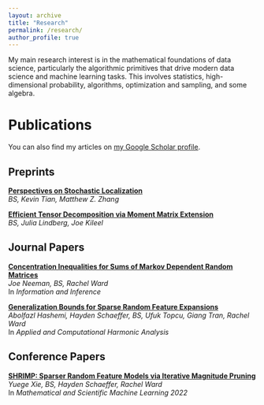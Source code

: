 ```yaml
---
layout: archive
title: "Research"
permalink: /research/
author_profile: true
---
```


My main research interest is in the mathematical foundations of data science, particularly the algorithmic primitives that drive modern data science and machine learning tasks.  This involves statistics, high-dimensional probability, algorithms, optimization and sampling, and some algebra.  

<!-- One of my main focuses right now is a study of various tensor problems.  These include potential statistical-computational gaps in symmetric tensor decomposition, qualitatively studying [Comon's conjecture](https://arxiv.org/abs/1810.09338), and landscape analysis of ODECO tensor decomposition.  These use ideas from property testing, algebraic geometry, statistics, and complexity theory. -->

<!-- Unlike matrices, much is unknown about tensors, including governing equations for high rank tensors and algorithms for some tensor rank and decomposition problems.  For example, I am interested in probing the qualitative limits of what is known as Comon's conjecture, which asks if the rank and symmetric rank of tensors are always equal.  Though known now to be false, there are many questions yet to be answered, such as if the conjecture is true in the border rank case, if the conjecture is true for generic tensors, if there is a "minimal counterexample," and if there is an upper bound to how much the symmetric rank can exceed the rank, among other questions.  More related to the theoretical computer science community, a recent conjecture has emerged that tensor decomposition exhibits a *statistical to computational gap* with respect to rank; that is, it is information theoretically possible to decompose tensors of a much higher rank than there are known polynomial time algorithms.  However, a study of this phenomenon from the perspective of algebraic geometry, from which of the classical results about tensor deomposition are derived, is sorely lacking.  This potentially connects ideas from property testing, algebraic geometry, statistics, and complexity theory. -->

<!-- Another focus is streaming PCA, in particular Oja's algorithm, a classic but historically understudied algorithm for streaming PCA.  This includes extending Oja beyond the i.i.d. setting for use on Markovian data, studying adaptive step-size schedules, and proving more general gap-free rates.  These use ideas from probability and optimization. -->

# Publications

You can also find my articles on [my Google Scholar profile](https://scholar.google.com/citations?user=TD6bQDEAAAAJ&hl=en).

## Preprints

[**Perspectives on Stochastic Localization**](https://arxiv.org/abs/2506.22564)  
*BS, Kevin Tian, Matthew Z. Zhang*  

[**Efficient Tensor Decomposition via Moment Matrix Extension**](https://https://arxiv.org/abs/2510.04460)  
*BS, Julia Lindberg, Joe Kileel*  

## Journal Papers

[**Concentration Inequalities for Sums of Markov Dependent Random Matrices**](https://academic.oup.com/imaiai/article-abstract/13/4/iaae032/7917088?redirectedFrom=fulltext)  
*Joe Neeman, BS, Rachel Ward*  
In *Information and Inference*

[**Generalization Bounds for Sparse Random Feature Expansions**](https://www.sciencedirect.com/science/article/pii/S1063520322000653)  
*Abolfazl Hashemi, Hayden Schaeffer, BS, Ufuk Topcu, Giang Tran, Rachel Ward*  
In *Applied and Computational Harmonic Analysis*

## Conference Papers

[**SHRIMP: Sparser Random Feature Models via Iterative Magnitude Pruning**](https://proceedings.mlr.press/v190/xie22a.html)    
*Yuege Xie, BS, Hayden Schaeffer, Rachel Ward*  
In *Mathematical and Scientific Machine Learning 2022*


<!-- {% include base_path %}

{% for post in site.publications reversed %}
  {% include archive-single.html %}
{% endfor %} -->
